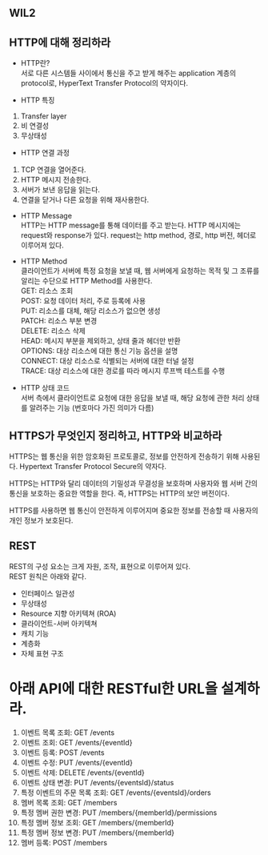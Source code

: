 ## WIL2
HTTP에 대해 정리하라
---
* HTTP란?   
 서로 다른 시스템들 사이에서 통신을 주고 받게 해주는 application 계층의 protocol로, HyperText Transfer Protocol의 약자이다.

 * HTTP 특징   
 1. Transfer layer
 2. 비 연결성
 3. 무상태성

 * HTTP 연결 과정   
 1. TCP 연결을 열어준다.
 2. HTTP 메시지 전송한다.
 3. 서버가 보낸 응답을 읽는다.
 4. 연결을 닫거나 다른 요청을 위해 재사용한다.

 * HTTP Message   
 HTTP는 HTTP message를 통해 데이터를 주고 받는다. HTTP 메시지에는 request와 response가 있다. request는 http method, 경로, http 버전, 헤더로 이루어져 있다.

 * HTTP Method   
 클라이언트가 서버에 특정 요청을 보낼 때, 웹 서버에게 요청하는 목적 및 그 조류를 알리는 수단으로 HTTP Method를 사용한다.   
 GET: 리소스 조회   
 POST: 요청 데이터 처리, 주로 등록에 사용   
 PUT: 리소스를 대체, 해당 리소스가 없으면 생성   
 PATCH: 리소스 부분 변경   
 DELETE: 리소스 삭제   
 HEAD: 메시지 부분을 제외하고, 상태 줄과 헤더만 반환   
 OPTIONS: 대상 리소스에 대한 통신 기능 옵션을 설명   
 CONNECT: 대상 리소스로 식별되는 서버에 대한 터널 설정   
 TRACE: 대상 리소스에 대한 경로를 따라 메시지 루프백 테스트를 수행   

 * HTTP 상태 코드   
서버 측에서 클라이언트로 요청에 대한 응답을 보낼 때, 해당 요청에 관한 처리 상태를 알려주는 기능 (번호마다 가진 의미가 다름)

HTTPS가 무엇인지 정리하고, HTTP와 비교하라
---
HTTPS는 웹 통신을 위한 암호화된 프로토콜로, 정보를 안전하게 전송하기 위해 사용된다. Hypertext Transfer Protocol Secure의 약자다.   

HTTPS는 HTTP와 달리 데이터의 기밀성과 무결성을 보호하며 사용자와 웹 서버 간의 통신을 보호하는 중요한 역할을 한다. 즉, HTTPS는 HTTP의 보안 버전이다.   

HTTPS를 사용하면 웹 통신이 안전하게 이루어지며 중요한 정보를 전송할 때 사용자의 개인 정보가 보호된다.

REST
---
REST의 구성 요소는 크게 자원, 조작, 표현으로 이루어져 있다.   
REST 원칙은 아래와 같다.
- 인터페이스 일관성
- 무상태성
- Resource 지향 아키텍쳐 (ROA)
- 클라이언트-서버 아키텍쳐
- 캐치 기능
- 계층화
- 자체 표현 구조   

아래 API에 대한 RESTful한 URL을 설계하라.
===
1. 이벤트 목록 조회: GET /events
2. 이벤트 조회: GET /events/{eventId}
3. 이벤트 등록: POST /events
4. 이벤트 수정: PUT /events/{eventId}
5. 이벤트 삭제: DELETE /events/{eventId}
6. 이벤트 상태 변경: PUT /events/{eventsId}/status
7. 특정 이벤트의 주문 목록 조회: GET /events/{eventsId}/orders
8. 멤버 목록 조회: GET /members
9. 특정 멤버 권한 변경: PUT /members/{memberId}/permissions
10. 특정 멤버 정보 조회: GET /members/{memberId}
11. 특정 멤버 정보 변경: PUT /members/{memberId}
12. 멤버 등록: POST /members
